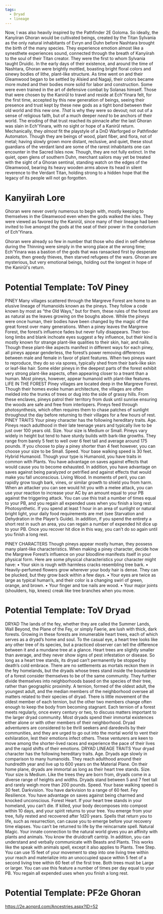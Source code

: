 ```yaml
---
tags:
  - Dryad
  - lineage
---
```

Now, I was also heavily inspired by the Pathfinder 2E Goloma. So ideally, the Kanyiiran Ghoran would be cultivated beings, created by the Titan Sylvania as the only natural inhabitants of Evryn and Duhn before Nashtara brought the birth of the many species. They experience emotion almost like a synesthete experiences sound, connected through the breath of Kanyiirah to the soul of their Titan creator. They were the first to whom Sylvania taught Druidic. In the early days of their existence, and around the time of Nashtara, Ghoran were brightly mottled, boasting bright floral colors and sinewy bodies of lithe, plant-like structure. As time went on and their Gleamwood began to be settled by Alsied and Nagaji, their colors became more muted and their bodies more solid for labor and construction. Some were even trained in the art of defensive combat by Solanas himself. Those that were chosen by the Kanirûl to travel and reside at Ech'Yinara felt, for the first time, accepted by this new generation of beings, seeing their presence and trust kept by these new gods as a tight bond between their old world and this new one. _That_ is why they were so devout; not out of a sense of religious faith, but of a much deeper _need_ to be anchors of their world. The eroding of that trust reached its pinnacle after the last Ghoran was slain in Ech'Yinara, with no sight or hope of a Kanirûl return. Mechanically, they _almost_ fit the playstyle of a DnD Warforged or Pathfinder Automaton. Though they are beings of wood, plant fiber, and flora, not of metal; having slowly grown more distant, reclusive, and quiet, these stout guardians of the verdant land are some of the rarest inhabitants one can encounter in the Sacred Isles now. Though, they are not fully extinct. In the quiet, open glens of southern Duhn, merchant sailors may yet be treated with the sight of a Ghoran sentinal, standing watch on the edges of the Gleamwood, bearing its heavy wooden arms above its head in silent reverence to the Verdant Titan, holding strong to a hidden hope that the legacy of its people will not go forgotten.


# Kanyiirah Lore
Ghoran were never overly numerous to begin with, mostly keeping to themselves in the Gleamwood even when the gods walked the isles. They were viewed as favored by the Kanirûl, since many of their lineage had been invited to live amongst the gods at the seat of their power in the condorium of Ech'Yinara.

Ghoran were already so few in number that those who died in self-defense during the Thinning were simply in the wrong place at the wrong time; Ech'Yinara was a bastion of the gods that was ransacked first by desperate zealots, then greedy thieves, then starved refugees of the wars. Ghoran are mysterious, but very emotional beings, holding out the longest in hope of the Kanirûl's return.

# Potential Template: ToV Piney
PINEY
Many villages scattered through the Margreve Forest are
home to an elusive lineage of Humanoids known as the
pineys. They follow a code known by most as “the Old
Ways,” but for them, these rules of the forest are as natural
as the leaves growing on the boughs above.
While the pineys were once human, their bodies have
been changed by the magic of the great forest over many
generations. When a piney leaves the Margreve Forest,
the forest’s influence fades but never fully disappears.
Their too-long limbs and blank inchoate eyes suggest a
fey influence, but their kind is mostly known for strange
plant-like qualities to their skin, hair, and nails. Though
these plant-like aspects manifest in different ways for each
piney, all pineys appear genderless, the forest’s power
removing differences between male and female in favor of
plant features. When two pineys want to reproduce, they
do so via spores, typically shed from their bark-like skin or
leaf-like hair.
Some elder pineys in the deepest parts of the forest
exhibit very strong plant-like aspects, often appearing
closer to a treant than a human. Most pineys, however,
appear humanoid with plant-like features.
LIFE IN THE FOREST
Piney villages are located deep in the Margreve Forest.
Though their homes evoke human architecture, the villages
are often melded into the trunks of trees or dug into the
side of grassy hills. From these enclaves, pineys patrol
their territory from dusk until sunrise ensuring the woods
are safe and free from interlopers. Pineys feed through
photosynthesis, which often requires them to chase
patches of sunlight throughout the day before returning to
their villages for a few hours of rest.
PINEY TRAITS
Your piney character has the following hereditary traits.
Age. Pineys reach adulthood in their late teenage years
and typically live to be just over 100 years old.
Size. Your size is Medium or Small. Pineys vary widely
in height but tend to have sturdy builds with bark-like
growths. They range from barely 5 feet to well over 6 feet
tall and average around 175 pounds. If you choose to play a
piney shorter than 4 feet however, you can choose your size
to be Small.
Speed. Your base walking speed is 30 feet.
Hybrid Humanoid. Though your type is Humanoid,
you have traits in common with Plants. You have
advantage on saves against effects that would cause you
to become exhausted. In addition, you have advantage
on saves against being paralyzed or petrified and against
effects that would make you fall unconscious.
Living Wood. In moments of peril, you can rapidly grow
tough bark, vines, or similar growth to shield you from
harm. When an attacker you can see would hit you with a
melee attack, you can use your reaction to increase your
AC by an amount equal to your PB against the triggering
attack. You can use this trait a number of times equal to
your PB, and you regain all expended uses when you finish
a long rest.
Photosynthetic. If you spend at least 1 hour in an area
of sunlight or natural bright light, your daily food
requirements are met (see Starvation and Dehydration
in the Player’s Guide). In addition, if you spend the entirety
a short rest in such an area, you can regain a number of
expended hit dice up to your PB. Once you recover hit dice
in this way, you can’t do so again until you finish a long rest.

PINEY CHARACTERS
Though pineys appear mostly human, they possess many
plant-like characteristics. When making a piney character,
decide how the Margreve Forest’s influence on your bloodline
manifests itself in your physical form. Here are some physical
characteristics your character might have:
• Your skin is rough with harmless cracks resembling
tree bark.
• Heavily-perfumed flowers grow wherever your body hair
is dense. They can be plucked, but they grow back
within a few days.
• Your eyes are twice as large as typical human’s, and
their color is a changing swirl of green, orange, and
brown.
• Your finger and toe nails are wood.
• Your major joints (shoulders, hip, knees)
creak like tree branches when you move.



# Potential Template: ToV Dryad

DRYAD
The lands of the fey, whether they are
called the Summer Lands, Wall Beyond,
the Plane of the Fey, or simply Faerie,
are lush with thick, dark forests.
Growing in these forests are innumerable
heart trees, each of which serves as a dryad’s home
and soul. To the casual eye, a heart tree looks like any
other tree of its species, but a practiced observer can tell the
difference between it and a mundane tree at a glance. Heart
trees are slightly smaller than average, and they never show
signs of pest infestation or disease. So long as a heart tree
stands, its dryad can’t permanently be stopped by death’s
cold embrace.
There are no settlements as mortals reckon them in the
fey homelands, but the dryads whose trees stand inside the
boundaries of a forest consider themselves to be of the
same community. They further divide themselves
into neighborhoods based on the species of their
tree, rather than geographic proximity.
A ternion, formed of the oldest adult, the
youngest adult, and the median members
of the neighborhood oversee all matters
related to their species of dryad. There is
little movement of the oldest member of each
ternion, but the other two members change often enough
to keep the body from becoming stagnant. Each ternion
of a forest meets regularly, once every century or two, to
discuss matters important to the larger dryad community.
Most dryads spend their immortal existences either
alone or with other members of their neighborhood.
Dryad adventurers are considered to be thrill seekers and
daredevils by their communities, and they are urged to go
out into the mortal world to vent their exhilaration, lest
their emotions infect others. These venturers are keen to
move among the shorter-lived races and experience the
pace of their lives and the rapid shifts of their emotions.
DRYAD LINEAGE TRAITS
Your dryad character has the following hereditary traits.
Age. Dryads age slowly in comparison to many
humanoids. They reach adulthood around their hundredth
year and live up to 600 years on the Material Plane. On
their home plane, dryads are immortal as long as their
heart tree stands.
Size. Your size is Medium. Like the trees they are born
from, dryads come in a diverse range of heights and widths.
Dryads stand between 5 and 7 feet tall and rarely weigh
more than 200 pounds.
Speed. Your base walking speed is 30 feet.
Darkvision. You have darkvision to a range of 60 feet.
Fey Resilience. You have advantage
on saves against being charmed and
knocked unconscious.
Forest Heart. If your heart tree stands in
your homeland, you can’t die. If killed, your body
decomposes into compost within 10 days, and your spirit
returns to your tree. You emerge from your tree, fully
rested and recovered after 1d20 years. Spells that return
you to life, such as resurrection, can cause you to emerge
before your recovery time elapses. You can’t be returned to
life by the reincarnate spell.
Natural Magic. Your innate connection to the natural
world gives you an affinity with plants and animals.
You know the druidcraft cantrip. In addition, you can
understand and verbally communicate with Beasts and
Plants. This works like the speak with animals spell, except it
also applies to Plants.
Tree Step. You can use 15 feet of your movement to step
into one living tree within your reach and materialize into
an unoccupied space within 5 feet of a second living tree
within 60 feet of the first tree. Both trees must be Large or
larger. You can use this feature a number of times per day
equal to your PB. You regain all expended uses when you
finish a long rest.

# Potential Template: PF2e Ghoran
https://2e.aonprd.com/Ancestries.aspx?ID=52